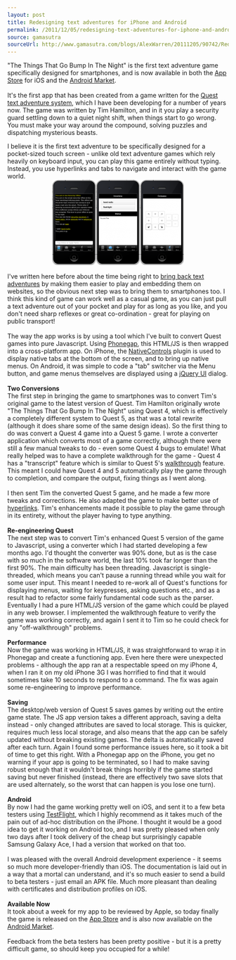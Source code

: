 ```yaml
---
layout: post
title: Redesigning text adventures for iPhone and Android
permalink: /2011/12/05/redesigning-text-adventures-for-iphone-and-android
source: gamasutra
sourceUrl: http://www.gamasutra.com/blogs/AlexWarren/20111205/90742/Redesigning_text_adventures_for_iPhone_and_Android.php
---
```


<p>"The Things That Go Bump In The Night" is the first text adventure game specifically designed for smartphones, and is now available in both the <a href="http://itunes.apple.com/us/app/the-things-that-go-bump-in/id483544547?ls=1&mt=8">App Store</a> for iOS and the <a href="https://market.android.com/details?id=com.axeuk.android.bump">Android Market</a>.<br />
<br />
It&#39;s the first app that has been created from a game written for the <a href="http://www.textadventures.co.uk/quest/">Quest text adventure system</a>, which I have been developing for a number of years now. The game was written by Tim Hamilton, and in it you play a security guard settling down to a quiet night shift, when things start to go wrong. You must make your way around the compound, solving puzzles and dispatching mysterious beasts.</p>

<p>I believe it is the first text adventure to be specifically designed for a pocket-sized touch screen - unlike old text adventure games which rely heavily on keyboard input, you can play this game entirely without typing. Instead, you use hyperlinks and tabs to navigate and interact with the game world.<br />
 <a href="/images/2011/www.textadventures.co.uk-wp-content-uploads-2011-11-bump.png"><img alt="" class="aligncenter" height="194" src="/images/2011/www.textadventures.co.uk-wp-content-uploads-2011-11-bump-300x194.png" style="display: block; margin-left: auto; margin-right: auto;" title="iPhone screenshots" width="300" /></a> <br />
I&#39;ve written here before about the time being right to <a href="http://www.gamasutra.com/blogs/AlexWarren/20110905/8342/Reinventing_text_adventure_games_for_the_modern_web.php">bring back text adventures</a> by making them easier to play and embedding them on websites, so the obvious next step was to bring them to smartphones too. I think this kind of game can work well as a casual game, as you can just pull a text adventure out of your pocket and play for as long as you like, and you don&#39;t need sharp reflexes or great co-ordination - great for playing on public transport! <br />
<br />
The way the app works is by using a tool which I&#39;ve built to convert Quest games into pure Javascript. Using <a href="http://www.phonegap.com">Phonegap</a>, this HTML/JS is then wrapped into a cross-platform app. On iPhone, the <a href="https://github.com/phonegap/phonegap-plugins/tree/master/iPhone/NativeControls">NativeControls</a> plugin is used to display native tabs at the bottom of the screen, and to bring up native menus. On Android, it was simple to code a "tab" switcher via the Menu button, and game menus themselves are displayed using a <a href="http://jqueryui.com/">jQuery UI</a> dialog.<br />
<br />
<strong>Two Conversions</strong><br />
The first step in bringing the game to smartphones was to convert Tim&#39;s original game to the latest version of Quest. Tim Hamilton originally wrote "The Things That Go Bump In The Night" using Quest 4, which is effectively a completely different system to Quest 5, as that was a total rewrite (although it does share some of the same design ideas). So the first thing to do was convert a Quest 4 game into a Quest 5 game. I wrote a converter application which converts most of a game correctly, although there were still a few manual tweaks to do - even some Quest 4 bugs to emulate! What really helped was to have a complete walkthrough for the game - Quest 4 has a "transcript" feature which is similar to Quest 5&#39;s <a href="http://quest5.net/wiki/Using_walkthroughs">walkthrough</a> feature. This meant I could have Quest 4 and 5 automatically play the game through to completion, and compare the output, fixing things as I went along.<br />
<br />
I then sent Tim the converted Quest 5 game, and he made a few more tweaks and corrections. He also adapted the game to make better use of <a href="http://www.textadventures.co.uk/blog/2011/07/11/eliminating-guess-the-verb/" title="Eliminating “Guess the Verb”">hyperlinks</a>. Tim&#39;s enhancements made it possible to play the game through in its entirety, without the player having to type anything. <br />
<br />
<strong>Re-engineering Quest</strong><br />
The next step was to convert Tim&#39;s enhanced Quest 5 version of the game to Javascript, using a converter which I had started developing a few months ago. I&#39;d thought the converter was 90% done, but as is the case with so much in the software world, the last 10% took far longer than the first 90%. The main difficulty has been threading. Javascript is single-threaded, which means you can&#39;t pause a running thread while you wait for some user input. This meant I needed to re-work all of Quest&#39;s functions for displaying menus, waiting for keypresses, asking questions etc., and as a result had to refactor some fairly fundamental code such as the parser. Eventually I had a pure HTML/JS version of the game which could be played in any web browser. I implemented the walkthrough feature to verify the game was working correctly, and again I sent it to Tim so he could check for any "off-walkthrough" problems.<br />
<br />
<strong>Performance</strong><br />
Now the game was working in HTML/JS, it was straightforward to wrap it in Phonegap and create a functioning app. Even here there were unexpected problems - although the app ran at a respectable speed on my iPhone 4, when I ran it on my old iPhone 3G I was horrified to find that it would sometimes take 10 seconds to respond to a command. The fix was again some re-engineering to improve performance.<br />
<br />
<strong>Saving</strong><br />
The desktop/web version of Quest 5 saves games by writing out the entire game state. The JS app version takes a different approach, saving a delta instead - only changed attributes are saved to local storage. This is quicker, requires much less local storage, and also means that the app can be safely updated without breaking existing games. The delta is automatically saved after each turn. Again I found some performance issues here, so it took a bit of time to get this right. With a Phonegap app on the iPhone, you get no warning if your app is going to be terminated, so I had to make saving robust enough that it wouldn&#39;t break things horribly if the game started saving but never finished (instead, there are effectively two save slots that are used alternately, so the worst that can happen is you lose one turn).<br />
<br />
<strong>Android</strong><br />
By now I had the game working pretty well on iOS, and sent it to a few beta testers using <a href="http://testflightapp.com">TestFlight</a>, which I highly recommend as it takes much of the pain out of ad-hoc distribution on the iPhone. I thought it would be a good idea to get it working on Android too, and I was pretty pleased when only two days after I took delivery of the cheap but surprisingly capable Samsung Galaxy Ace, I had a version that worked on that too.<br />
<br />
I was pleased with the overall Android development experience - it seems so much more developer-friendly than iOS. The documentation is laid out in a way that a mortal can understand, and it&#39;s so much easier to send a build to beta testers - just email an APK file. Much more pleasant than dealing with certificates and distribution profiles on iOS.<br />
<br />
<strong>Available Now</strong><br />
It took about a week for my app to be reviewed by Apple, so today finally the game is released on the <a href="http://itunes.apple.com/us/app/the-things-that-go-bump-in/id483544547?ls=1&mt=8">App Store</a> and is also now available on the <a href="https://market.android.com/details?id=com.axeuk.android.bump">Android Market</a>.<br />
<br />
Feedback from the beta testers has been pretty positive - but it is a pretty difficult game, so should keep you occupied for a while!</p>